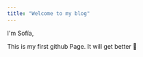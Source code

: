 ```yaml
---
title: "Welcome to my blog"
---
```


I'm Sofía,

This is my first github Page.
It will get better :eyes:
